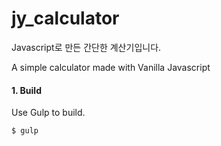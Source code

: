 # jy_calculator
Javascript로 만든 간단한 계산기입니다.

A simple calculator made with Vanilla Javascript


#### 1. Build

Use Gulp to build.

```bash
$ gulp
```
